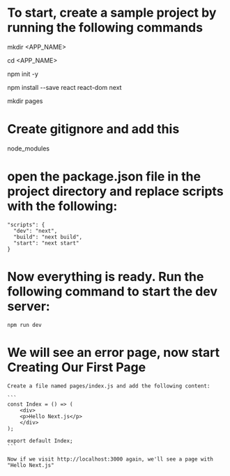 # To start, create a sample project by running the following commands

mkdir <APP_NAME>

cd <APP_NAME>

npm init -y

npm install --save react react-dom next

mkdir pages

# Create gitignore and add this

node_modules

# open the package.json file in the project directory and replace scripts with the following:

```
"scripts": {
  "dev": "next",
  "build": "next build",
  "start": "next start"
}

```

# Now everything is ready. Run the following command to start the dev server:
```
npm run dev

```

# We will see an error page, now start Creating Our First Page
    Create a file named pages/index.js and add the following content:

    ```
    const Index = () => (
        <div>
        <p>Hello Next.js</p>
        </div>
    );

    export default Index;
    ```

`Now if we visit http://localhost:3000 again, we'll see a page with "Hello Next.js"`


